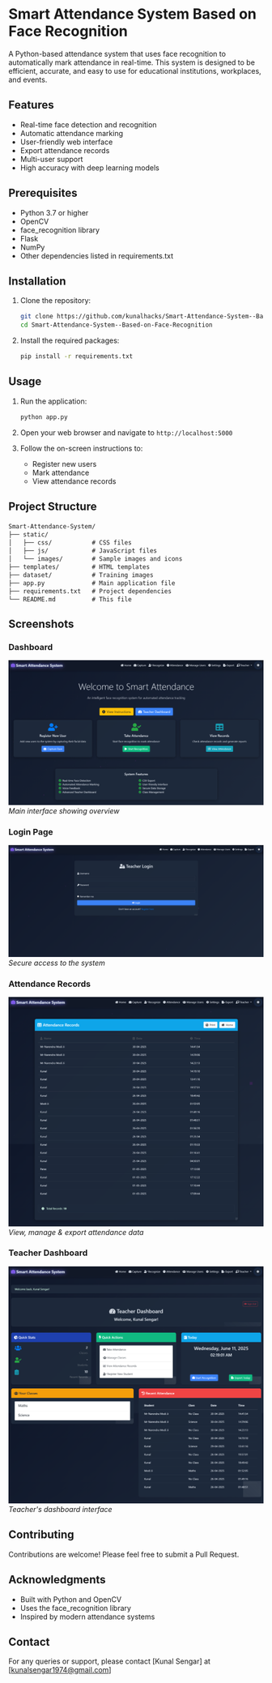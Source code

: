 # Smart Attendance System Based on Face Recognition

A Python-based attendance system that uses face recognition to automatically mark attendance in real-time. This system is designed to be efficient, accurate, and easy to use for educational institutions, workplaces, and events.

## Features

- Real-time face detection and recognition
- Automatic attendance marking
- User-friendly web interface
- Export attendance records
- Multi-user support
- High accuracy with deep learning models

## Prerequisites

- Python 3.7 or higher
- OpenCV
- face_recognition library
- Flask
- NumPy
- Other dependencies listed in requirements.txt

## Installation

1. Clone the repository:
   ```bash
   git clone https://github.com/kunalhacks/Smart-Attendance-System--Based-on-Face-Recognition.git
   cd Smart-Attendance-System--Based-on-Face-Recognition
   ```

2. Install the required packages:
   ```bash
   pip install -r requirements.txt
   ```

## Usage

1. Run the application:
   ```bash
   python app.py
   ```

2. Open your web browser and navigate to `http://localhost:5000`

3. Follow the on-screen instructions to:
   - Register new users
   - Mark attendance
   - View attendance records

## Project Structure

```
Smart-Attendance-System/
├── static/
│   ├── css/           # CSS files
│   ├── js/            # JavaScript files
│   └── images/        # Sample images and icons
├── templates/         # HTML templates
├── dataset/           # Training images
├── app.py             # Main application file
├── requirements.txt   # Project dependencies
└── README.md          # This file
```

## Screenshots

### Dashboard
![Dashboard](screenshots/dashboard.png)
*Main interface showing overview*

### Login Page
![Login Page](screenshots/login.png)
*Secure access to the system*

### Attendance Records
![Attendance](screenshots/attendance.png)
*View, manage & export attendance data*

### Teacher Dashboard
![Teacher Dashboard](screenshots/registration.png)
*Teacher's dashboard interface*

## Contributing

Contributions are welcome! Please feel free to submit a Pull Request.

## Acknowledgments

- Built with Python and OpenCV
- Uses the face_recognition library
- Inspired by modern attendance systems

## Contact

For any queries or support, please contact [Kunal Sengar] at [kunalsengar1974@gmail.com]
